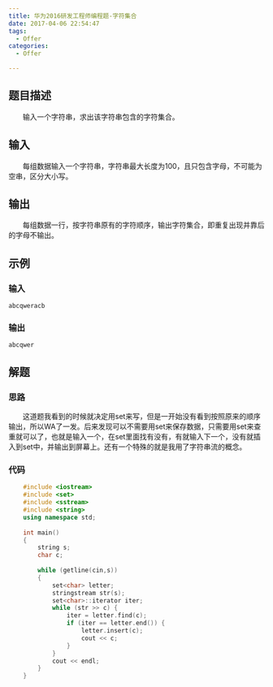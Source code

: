 ```yaml
---
title: 华为2016研发工程师编程题-字符集合
date: 2017-04-06 22:54:47
tags:
  - Offer
categories:
  - Offer

---
```


## 题目描述
&emsp;&emsp;输入一个字符串，求出该字符串包含的字符集合。

## 输入
&emsp;&emsp;每组数据输入一个字符串，字符串最大长度为100，且只包含字母，不可能为空串，区分大小写。

## 输出
&emsp;&emsp;每组数据一行，按字符串原有的字符顺序，输出字符集合，即重复出现并靠后的字母不输出。

## 示例
### 输入
    abcqweracb

### 输出

    abcqwer

## 解题
### 思路
&emsp;&emsp;这道题我看到的时候就决定用set来写，但是一开始没有看到按照原来的顺序输出，所以WA了一发。后来发现可以不需要用set来保存数据，只需要用set来查重就可以了，也就是输入一个，在set里面找有没有，有就输入下一个，没有就插入到set中，并输出到屏幕上。还有一个特殊的就是我用了字符串流的概念。

### 代码
```C++
    #include <iostream>
    #include <set>
    #include <sstream>
    #include <string>
    using namespace std;
    
    int main()
    {
    	string s;
    	char c;
    	
    	while (getline(cin,s))
    	{
    		set<char> letter;
    		stringstream str(s);
    		set<char>::iterator iter;
    		while (str >> c) {
    			iter = letter.find(c);
    			if (iter == letter.end()) {
    				letter.insert(c);
    				cout << c;
    			}
    		}
    		cout << endl;
    	}
    }
```

